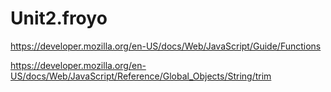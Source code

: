 # Unit2.froyo

https://developer.mozilla.org/en-US/docs/Web/JavaScript/Guide/Functions

https://developer.mozilla.org/en-US/docs/Web/JavaScript/Reference/Global_Objects/String/trim

